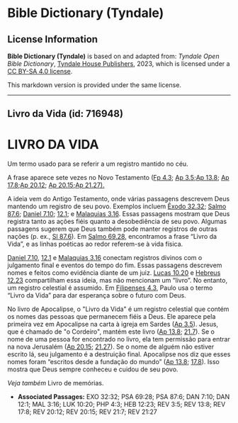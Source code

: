 # Bible Dictionary (Tyndale)

## License Information

**Bible Dictionary (Tyndale)** is based on and adapted from: _Tyndale Open Bible Dictionary_, [Tyndale House Publishers](https://tyndaleopenresources.com/), 2023, which is licensed under a [CC BY-SA 4.0 license](https://creativecommons.org/licenses/by-sa/4.0/legalcode.en).

This markdown version is provided under the same license.



--------------------------------

## Livro da Vida (id: 716948)

LIVRO DA VIDA
=============

Um termo usado para se referir a um registro mantido no céu.

A frase aparece sete vezes no Novo Testamento ([Fp 4\.3](https://ref.ly/Phil4:3); [Ap 3\.5](https://ref.ly/Rev3:5);[Ap 13\.8](https://ref.ly/Rev13:8); [Ap 17\.8](https://ref.ly/Rev17:8);[Ap 20\.12](https://ref.ly/Rev20:12,Rev20:15); [Ap 20\.15](https://ref.ly/Rev20:12,Rev20:15);[Ap 21\.27\).](https://ref.ly/Rev21:27)

A ideia vem do Antigo Testamento, onde várias passagens descrevem Deus mantendo um registro de seu povo. Exemplos incluem [Êxodo 32\.32](https://ref.ly/Exod32:32); [Salmo 87\.6](https://ref.ly/Ps87:6); [Daniel 7\.10](https://ref.ly/Dan7:10); [12\.1](https://ref.ly/Dan12:1); e [Malaquias 3\.16](https://ref.ly/Mal3:16). Essas passagens mostram que Deus registra tanto as ações fiéis quanto a desobediência de seu povo. Algumas passagens sugerem que Deus também pode manter registros de outras nações (p. ex., [Sl 87\.6](https://ref.ly/Ps87:6)). Em [Salmo 69\.28](https://ref.ly/Ps69:28), encontramos a frase “Livro da Vida”, e as linhas poéticas ao redor referem\-se à vida física.

[Daniel 7\.10](https://ref.ly/Dan7:10), [12\.1](https://ref.ly/Dan12:1) e [Malaquias 3\.16](https://ref.ly/Mal3:16) conectam registros divinos com o julgamento final e eventos do tempo do fim. Essas passagens descrevem nomes e feitos como evidência diante de um juiz. [Lucas 10\.20](https://ref.ly/Luke10:20) e [Hebreus 12\.23](https://ref.ly/Heb12:23) compartilham essa ideia, mas não mencionam um “livro”. No entanto, um registro celestial é assumido. Em [Filipenses 4\.3](https://ref.ly/Phil4:3), Paulo usa o termo “Livro da Vida” para dar esperança sobre o futuro com Deus.

No livro de Apocalipse, o "Livro da Vida" é um registro celestial que contém os nomes das pessoas que permanecem fiéis a Deus. Ele aparece pela primeira vez em Apocalipse na carta à igreja em Sardes ([Ap 3\.5](https://ref.ly/Rev3:5)). Jesus, que é chamado de "o Cordeiro", mantém este livro ([Ap 13\.8](https://ref.ly/Rev13:8); [21\.7](https://ref.ly/Rev21:7)). Se o nome de uma pessoa for encontrado no livro, ela tem permissão para entrar na nova Jerusalém ([Ap 20\.15](https://ref.ly/Rev20:15); [21\.27](https://ref.ly/Rev21:27)). Se o nome de alguém não estiver escrito lá, seu julgamento é a destruição final. Apocalipse nos diz que esses nomes foram “escritos desde a fundação do mundo” ([Ap 13\.8](https://ref.ly/Rev13:8); [17\.8](https://ref.ly/Rev17:8)). Isso mostra que Deus sempre conheceu e cuidou de seu povo.

*Veja também* Livro de memórias.

* **Associated Passages:** EXO 32:32; PSA 69:28; PSA 87:6; DAN 7:10; DAN 12:1; MAL 3:16; LUK 10:20; PHP 4:3; HEB 12:23; REV 3:5; REV 13:8; REV 17:8; REV 20:12; REV 20:15; REV 21:7; REV 21:27

